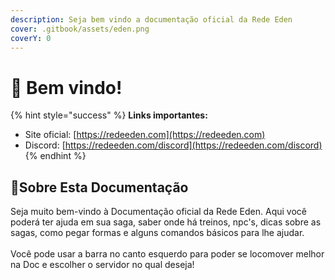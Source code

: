 ```yaml
---
description: Seja bem vindo a documentação oficial da Rede Eden
cover: .gitbook/assets/eden.png
coverY: 0
---
```


# 👋 Bem vindo!



{% hint style="success" %}
**Links importantes:**

* Site oficial: [https://redeeden.com](https://redeeden.com)
* Discord: [https://redeeden.com/discord](https://redeeden.com/discord)
{% endhint %}

## :scroll:Sobre Esta Documentação

Seja muito bem-vindo à Documentação oficial da Rede Eden. Aqui você poderá ter ajuda em sua saga, saber onde há treinos, npc's, dicas sobre as sagas, como pegar formas e alguns comandos básicos para lhe ajudar.\
\
Você pode usar a barra no canto esquerdo para poder se locomover melhor na Doc e escolher o servidor no qual deseja!
